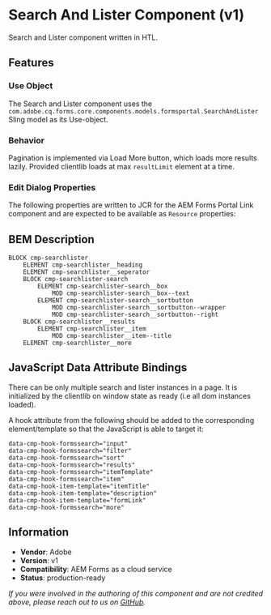 <!--
Copyright 2021 Adobe

Licensed under the Apache License, Version 2.0 (the "License");
you may not use this file except in compliance with the License.
You may obtain a copy of the License at

    http://www.apache.org/licenses/LICENSE-2.0

Unless required by applicable law or agreed to in writing, software
distributed under the License is distributed on an "AS IS" BASIS,
WITHOUT WARRANTIES OR CONDITIONS OF ANY KIND, either express or implied.
See the License for the specific language governing permissions and
limitations under the License.
-->

<!-- ToDo: Add edit dialog properties -->

Search And Lister Component  (v1)
====
Search and Lister component written in HTL.

## Features

### Use Object
The Search and Lister component uses the `com.adobe.cq.forms.core.components.models.formsportal.SearchAndLister` Sling model as its Use-object.

### Behavior
Pagination is implemented via Load More button, which loads more results lazily. Provided clientlib loads at max `resultLimit` element at a time.

### Edit Dialog Properties
The following properties are written to JCR for the AEM Forms Portal Link component and are expected to be available as `Resource` properties:

## BEM Description
```
BLOCK cmp-searchlister
    ELEMENT cmp-searchlister__heading
    ELEMENT cmp-searchlister__seperator
    BLOCK cmp-searchlister-search
        ELEMENT cmp-searchlister-search__box
            MOD cmp-searchlister-search__box--text
        ELEMENT cmp-searchlister-search__sortbutton
            MOD cmp-searchlister-search__sortbutton--wrapper
            MOD cmp-searchlister-search__sortbutton--right
    BLOCK cmp-searchlister__results
        ELEMENT cmp-searchlister__item
            MOD cmp-searchlister__item--title
    ELEMENT cmp-searchlister__more
```
## JavaScript Data Attribute Bindings
There can be only multiple search and lister instances in a page. It is initialized by the clientlib on window state as ready (i.e all dom instances loaded).

A hook attribute from the following should be added to the corresponding element/template so that the JavaScript is able to target it:

```
data-cmp-hook-formssearch="input"
data-cmp-hook-formssearch="filter"
data-cmp-hook-formssearch="sort"
data-cmp-hook-formssearch="results"
data-cmp-hook-formssearch="itemTemplate"
data-cmp-hook-formssearch="item"
data-cmp-hook-item-template="itemTitle"
data-cmp-hook-item-template="description"
data-cmp-hook-item-template="formLink"
data-cmp-hook-formssearch="more"
```


## Information
* **Vendor**: Adobe
* **Version**: v1
* **Compatibility**: AEM Forms as a cloud service
* **Status**: production-ready

_If you were involved in the authoring of this component and are not credited above, please reach out to us on [GitHub](https://github.com/adobe/aem-core-forms-components)._
